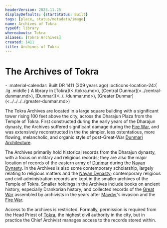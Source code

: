 ```yaml
---
headerVersion: 2023.11.25
displayDefaults: {startStatus: Built}
tags: [place, status/metadata/image]
name: Archives of Tokra
typeOf: library
whereabouts: Tokra
aliases: [Tokra Archives]
created: 1411
title: Archives of Tokra
---
```

# The Archives of Tokra
<div class="grid cards ext-narrow-margin ext-one-column" markdown>
-  
   :material-calendar: Built DR 1411 (309 years ago)  
    :octicons-location-24:{ .lg .middle } A library in [Tokra](<./tokra.md>), [Central Dunmar](<../central-dunmar.md>), [Dunmar](<../../dunmar.md>), [Greater Dunmar](<../../../../greater-dunmar.md>)  
</div>


The Tokra Archives are located in a large square building with a significant tower rising 100 feet above the city, across the Dharajun Plaza from the Temple of Tokra. First constructed during the early years of the Dharajun dynasty, the Archives suffered significant damage during the [Fire War](<../../../../../../events/1500s/fire-war.md>), and was extensively reconstructed in the the simpler, less ostentatious, more flowing, melancholic, and organic style of post-Great-War [Dunmari Architecture](<../../dunmari-architecture.md>). 

The Archives primarily hold historical records from the Dharajun dynasty, with a focus on military and religious records; they are also the major location of records of the eastern army of [Dunmar](<../../dunmar.md>) during the [Nayan Dynasty](<../../../../../../groups/dunmari-dynasties/nayan-dynasty.md>). In the Archives is also some contemporary scholarship, largely relating to religious matters and the [Nayan Dynasty](<../../../../../../groups/dunmari-dynasties/nayan-dynasty.md>); contemporary religious and civil administration records are kept in the smaller archives of the Temple of Tokra. Smaller holdings in the Archives include books on ancient history, especially Drankorian history, and collected records of the [Great War](<../../../../../../events/1500s/great-war.md>) assembled by archivists in the years after [Mavdyr](<../../../../../../people/historical-figures/mavdyr.md>)'s invasion and the [Fire War](<../../../../../../events/1500s/fire-war.md>).

Access to the archives is restricted. Formally, permission is required from the Head Priest of [Tokra](<./tokra.md>), the highest civil authority in the city, but in practice the Chief Archivist manages access to the records stored within.

